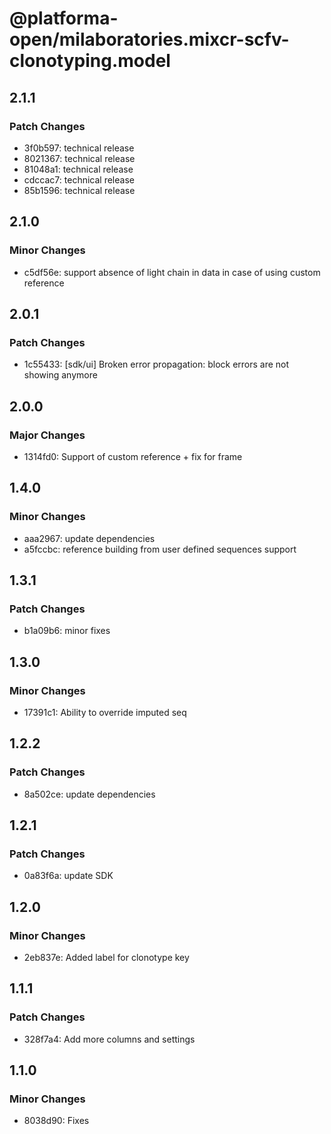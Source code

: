 # @platforma-open/milaboratories.mixcr-scfv-clonotyping.model

## 2.1.1

### Patch Changes

- 3f0b597: technical release
- 8021367: technical release
- 81048a1: technical release
- cdccac7: technical release
- 85b1596: technical release

## 2.1.0

### Minor Changes

- c5df56e: support absence of light chain in data in case of using custom reference

## 2.0.1

### Patch Changes

- 1c55433: [sdk/ui] Broken error propagation: block errors are not showing anymore

## 2.0.0

### Major Changes

- 1314fd0: Support of custom reference + fix for frame

## 1.4.0

### Minor Changes

- aaa2967: update dependencies
- a5fccbc: reference building from user defined sequences support

## 1.3.1

### Patch Changes

- b1a09b6: minor fixes

## 1.3.0

### Minor Changes

- 17391c1: Ability to override imputed seq

## 1.2.2

### Patch Changes

- 8a502ce: update dependencies

## 1.2.1

### Patch Changes

- 0a83f6a: update SDK

## 1.2.0

### Minor Changes

- 2eb837e: Added label for clonotype key

## 1.1.1

### Patch Changes

- 328f7a4: Add more columns and settings

## 1.1.0

### Minor Changes

- 8038d90: Fixes
